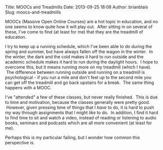 Title: MOOCs and Treadmills
Date: 2013-09-25 18:08
Author: brianblais
Slug: moocs-and-treadmills

MOOCs (Massive Open Online Courses) are a hot topic in education, and no
one seems to know quite how it will play out.  After sitting in on
several of these, I've come to find (at least for me) that they are the
treadmill of education.

I try to keep up a running schedule, which I've been able to do during
the spring and summer, but have always fallen off the wagon in the
winter.  In the winter, the dark and the cold makes it hard to run
outside and the academic schedule makes it hard to run during the
daylight hours.  I hope to overcome this, but it means running more on
my treadmill (which I have).  The difference between running outside and
running on a treadmill is psychological - if you run a mile and don't
feel up to the second mile you can get off the treadmill and go back
upstairs for a break.  The same thing happens with a MOOC.

I've "attended" a few of these classes, but never really finished.  This
is due to time and motivation, because the classes generally were pretty
good.  However, given pressing time of things that I *have* to do, it is
hard to push my way through assignments that I might *like* to do.  In
addition, I find it hard to find time to sit and watch a video, instead
of reading or listening to audio books, seminars and podcasts which are
all more convenient (at least for me).

Perhaps this is my particular failing, but I wonder how common this
perspective is.
